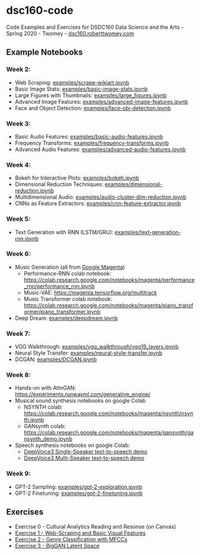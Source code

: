 # dsc160-code
Code Examples and Exercises for DSDC160 Data Science and the Arts - Spring 2020 - Twomey - [dsc160.roberttwomey.com](dsc160.roberttwomey.com)

## Example Notebooks

### Week 2:
- Web Scraping: [examples/scrape-wikiart.ipynb](examples/scrape-wikiart.ipynb)
- Basic Image Stats: [examples/basic-image-stats.ipynb](examples/basic-image-stats.ipynb)
- Large Figures with Thumbnails: [examples/large_figures.ipynb](examples/large_figures.ipynb)
- Advanced Image Features: [examples/advanced-image-features.ipynb](examples/advanced-image-features.ipynb)
- Face and Object Detection: [examples/face-obj-detection.ipynb](examples/face-obj-detection.ipynb)

### Week 3:
- Basic Audio Features: [examples/basic-audio-features.ipynb](examples/basic-audio-features.ipynb)
- Frequency Transforms: [examples/frequency-transforms.ipynb](examples/frequency-transforms.ipynb)
- Advanced Audio Features: [examples/advanced-audio-features.ipynb](examples/advanced-audio-features.ipynb)

### Week 4:
- Bokeh for Interactive Plots: [examples/bokeh.ipynb](examples/bokeh.ipynb)
- Dimensional Reduction Techniques: [examples/dimensional-reduction.ipynb](examples/dimensional-reduction.ipynb)
- Multidimensional Audio: [examples/audio-cluster-dim-reduction.ipynb](examples/audio-cluster-dim-reduction.ipynb)
- CNNs as Feature Extractors: [examples/cnn-feature-extractor.ipynb](examples/cnn-feature-extractor.ipynb)

### Week 5:
- Text Generation with RNN (LSTM/GRU): [examples/text-generation-rnn.ipynb](examples/text-generation-rnn.ipynb)

### Week 6:
- Music Generation (all from [Google Magenta](https://magenta.tensorflow.org/))
  - Performance-RNN colab notebook: https://colab.research.google.com/notebooks/magenta/performance_rnn/performance_rnn.ipynb
  - Music-VAE: https://magenta.tensorflow.org/multitrack
  - Music Transformer colab notebook: https://colab.research.google.com/notebooks/magenta/piano_transformer/piano_transformer.ipynb
- Deep Dream: [examples/deepdream.ipynb](examples/deepdream.ipynb)

### Week 7:
- VGG Walkthrough: [examples/vgg_walkthrough/vgg19_layers.ipynb](examples/vgg_walkthrough/vgg19_layers.ipynb)
- Neural Style Transfer: [examples/neural-style-transfer.ipynb](examples/neural-style-transfer.ipynb)
- DCGAN: [examples/DCGAN.ipynb](examples/DCGAN.ipynb)

### Week 8: 
- Hands-on with AttnGAN: https://experiments.runwayml.com/generative_engine/
- Musical sound synthesis notebooks on google Colab
  - NSYNTH colab: https://colab.research.google.com/notebooks/magenta/nsynth/nsynth.ipynb
  - GANsynth colab: https://colab.research.google.com/notebooks/magenta/gansynth/gansynth_demo.ipynb
- Speech synthesis notebooks on google Colab:
  - [DeepVoice3 Single-Speaker text-to-speech demo](https://colab.research.google.com/github/r9y9/Colaboratory/blob/master/DeepVoice3_single_speaker_TTS_en_demo.ipynb)
  - [DeepVoice3 Multi-Speaker text-to-speech demo](https://colab.research.google.com/github/r9y9/Colaboratory/blob/master/DeepVoice3_multi_speaker_TTS_en_demo.ipynb)

### Week 9:
- GPT-2 Sampling: [examples/gpt-2-exploration.ipynb](examples/gpt-2-exploration.ipynb)
- GPT-2 Finetuning: [examples/gpt-2-finetuning.ipynb](examples/gpt-2-finetuning.ipynb)


## Exercises
- Exercise 0 - Cultural Analytics Reading and Resonse (on Canvas)
- [Exercise 1 - Web-Scraping and Basic Visual Features](exercises/Exercise-1-Web-Scraping-Basic-Features.ipynb)
- [Exercise 2 - Genre Classification with MFCCs](exercises/Exercise-2-Genre-Classification-with-MFCCs.ipynb)
- [Exercise 3 - BigGAN Latent Space](exercises/Exercise-3-BigGAN-Latents.ipynb)
